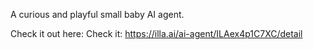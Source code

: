 A curious and playful small baby AI agent. 

Check it out here: Check it: https://illa.ai/ai-agent/ILAex4p1C7XC/detail